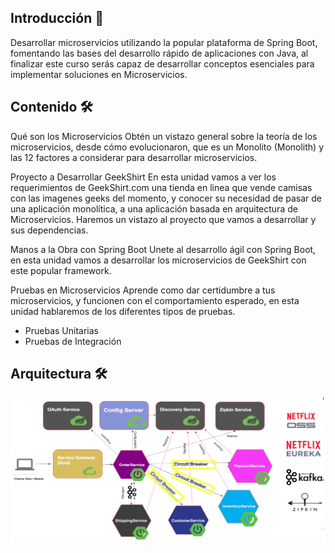 ## Introducción 🚀

Desarrollar microservicios utilizando la popular plataforma de Spring Boot, fomentando las bases del desarrollo rápido de aplicaciones con Java, al finalizar este curso serás capaz de desarrollar conceptos esenciales para implementar soluciones en Microservicios.

## Contenido 🛠️
Qué son los Microservicios
Obtén un vistazo general sobre la teoría de los microservicios, desde cómo evolucionaron, que es un Monolito (Monolith) y las 12 factores a considerar para desarrollar microservicios.

Proyecto a Desarrollar GeekShirt
En esta unidad vamos a ver los requerimientos de GeekShirt.com una tienda en linea que vende camisas con las imagenes geeks del momento, y conocer su necesidad de pasar de una aplicación monolítica, a una aplicación basada en arquitectura de Microservicios. Haremos un vistazo al proyecto que vamos a desarrollar y sus dependencias.

Manos a la Obra con Spring Boot
Unete al desarrollo ágil con Spring Boot, en esta unidad vamos a desarrollar los microservicios de GeekShirt con este popular framework.

Pruebas en Microservicios
Aprende como dar certidumbre a tus microservicios, y  funcionen con el comportamiento esperado, en esta unidad hablaremos de los diferentes tipos de pruebas.

* Pruebas Unitarias
* Pruebas de Integración

## Arquitectura 🛠️
![arquitectura](img/arquitectura.png)